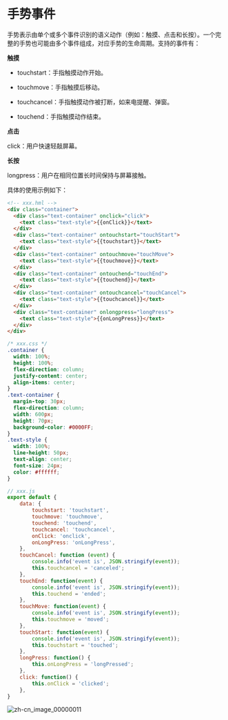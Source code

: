 # 手势事件
<!--Kit: ArkUI-->
<!--Subsystem: ArkUI-->
<!--Owner: @jiangtao92-->
<!--Designer: @piggyguy-->
<!--Tester: @songyanhong-->
<!--Adviser: @HelloCrease-->

手势表示由单个或多个事件识别的语义动作（例如：触摸、点击和长按）。一个完整的手势也可能由多个事件组成，对应手势的生命周期。支持的事件有：

**触摸**
- touchstart：手指触摸动作开始。

- touchmove：手指触摸后移动。

- touchcancel：手指触摸动作被打断，如来电提醒、弹窗。

- touchend：手指触摸动作结束。

**点击**

click：用户快速轻敲屏幕。

**长按**

longpress：用户在相同位置长时间保持与屏幕接触。

具体的使用示例如下：

```html
<!-- xxx.hml -->
<div class="container">
  <div class="text-container" onclick="click">
    <text class="text-style">{{onClick}}</text>
  </div>
  <div class="text-container" ontouchstart="touchStart">
    <text class="text-style">{{touchstart}}</text>
  </div>
  <div class="text-container" ontouchmove="touchMove">
    <text class="text-style">{{touchmove}}</text>
  </div>
  <div class="text-container" ontouchend="touchEnd">
    <text class="text-style">{{touchend}}</text>
  </div>
  <div class="text-container" ontouchcancel="touchCancel">
    <text class="text-style">{{touchcancel}}</text>
  </div>
  <div class="text-container" onlongpress="longPress">
    <text class="text-style">{{onLongPress}}</text>
  </div>
</div>
```

```css
/* xxx.css */
.container {
  width: 100%;
  height: 100%;
  flex-direction: column;
  justify-content: center;
  align-items: center;
}
.text-container {
  margin-top: 30px;
  flex-direction: column;
  width: 600px;
  height: 70px;
  background-color: #0000FF;
}
.text-style {
  width: 100%;
  line-height: 50px;
  text-align: center;
  font-size: 24px;
  color: #ffffff;
}
```

```js
// xxx.js
export default {
    data: {
        touchstart: 'touchstart',
        touchmove: 'touchmove',
        touchend: 'touchend',
        touchcancel: 'touchcancel',
        onClick: 'onclick',
        onLongPress: 'onLongPress',
    },
    touchCancel: function (event) {
        console.info('event is', JSON.stringify(event));
        this.touchcancel = 'canceled';
    },
    touchEnd: function(event) {
        console.info('event is', JSON.stringify(event));
        this.touchend = 'ended';
    },
    touchMove: function(event) {
        console.info('event is', JSON.stringify(event));
        this.touchmove = 'moved';
    },
    touchStart: function(event) {
        console.info('event is', JSON.stringify(event));
        this.touchstart = 'touched';
    },
    longPress: function() {
        this.onLongPress = 'longPressed';
    },
    click: function() {
        this.onClick = 'clicked';
    },
}
```

![zh-cn_image_00000011](figures/zh-cn_image_00000011.gif)